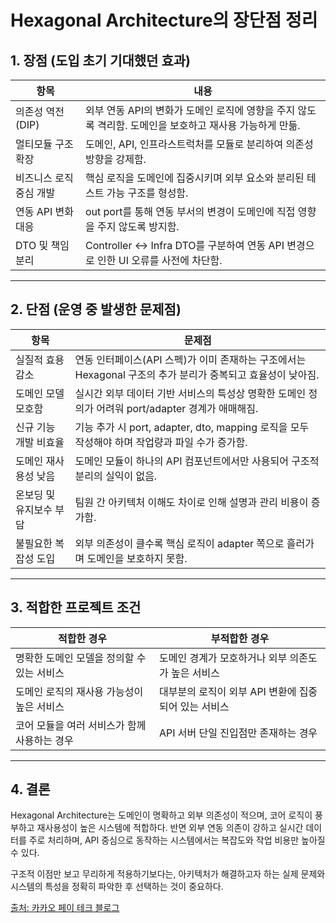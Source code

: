 # Hexagonal Architecture의 장단점 정리

## 1. 장점 (도입 초기 기대했던 효과)

| 항목 | 내용 |
|------|------|
| 의존성 역전(DIP) | 외부 연동 API의 변화가 도메인 로직에 영향을 주지 않도록 격리함. 도메인을 보호하고 재사용 가능하게 만듦. |
| 멀티모듈 구조 확장 | 도메인, API, 인프라스트럭처를 모듈로 분리하여 의존성 방향을 강제함. |
| 비즈니스 로직 중심 개발 | 핵심 로직을 도메인에 집중시키며 외부 요소와 분리된 테스트 가능 구조를 형성함. |
| 연동 API 변화 대응 | out port를 통해 연동 부서의 변경이 도메인에 직접 영향을 주지 않도록 방지함. |
| DTO 및 책임 분리 | Controller ↔ Infra DTO를 구분하여 연동 API 변경으로 인한 UI 오류를 사전에 차단함. |

---

## 2. 단점 (운영 중 발생한 문제점)

| 항목 | 문제점 |
|------|--------|
| 실질적 효용 감소 | 연동 인터페이스(API 스펙)가 이미 존재하는 구조에서는 Hexagonal 구조의 추가 분리가 중복되고 효율성이 낮아짐. |
| 도메인 모델 모호함 | 실시간 외부 데이터 기반 서비스의 특성상 명확한 도메인 정의가 어려워 port/adapter 경계가 애매해짐. |
| 신규 기능 개발 비효율 | 기능 추가 시 port, adapter, dto, mapping 로직을 모두 작성해야 하며 작업량과 파일 수가 증가함. |
| 도메인 재사용성 낮음 | 도메인 모듈이 하나의 API 컴포넌트에서만 사용되어 구조적 분리의 실익이 없음. |
| 온보딩 및 유지보수 부담 | 팀원 간 아키텍처 이해도 차이로 인해 설명과 관리 비용이 증가함. |
| 불필요한 복잡성 도입 | 외부 의존성이 클수록 핵심 로직이 adapter 쪽으로 흘러가며 도메인을 보호하지 못함. |

---

## 3. 적합한 프로젝트 조건

| 적합한 경우 | 부적합한 경우 |
|-------------|----------------|
| 명확한 도메인 모델을 정의할 수 있는 서비스 | 도메인 경계가 모호하거나 외부 의존도가 높은 서비스 |
| 도메인 로직의 재사용 가능성이 높은 서비스 | 대부분의 로직이 외부 API 변환에 집중되어 있는 서비스 |
| 코어 모듈을 여러 서비스가 함께 사용하는 경우 | API 서버 단일 진입점만 존재하는 경우 |

---

## 4. 결론

Hexagonal Architecture는 도메인이 명확하고 외부 의존성이 적으며, 코어 로직이 풍부하고 재사용성이 높은 시스템에 적합하다. 반면 외부 연동 의존이 강하고 실시간 데이터를 주로 처리하며, API 중심으로 동작하는 시스템에서는 복잡도와 작업 비용만 높아질 수 있다.

구조적 이점만 보고 무리하게 적용하기보다는, 아키텍처가 해결하고자 하는 실제 문제와 시스템의 특성을 정확히 파악한 후 선택하는 것이 중요하다.

[출처: 카카오 페이 테크 블로그](https://tech.kakaopay.com/post/home-hexagonal-architecture/)
